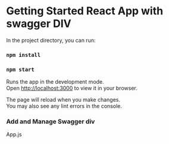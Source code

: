# Getting Started React App with swagger DIV

In the project directory, you can run:
### `npm install`
### `npm start`

Runs the app in the development mode.\
Open [http://localhost:3000](http://localhost:3000) to view it in your browser.

The page will reload when you make changes.\
You may also see any lint errors in the console.


### Add and Manage Swagger div
App.js

<code><SwaggerUI url="url/to/your/spec"/></code>

